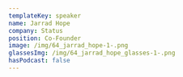 ```yaml
---
templateKey: speaker
name: Jarrad Hope
company: Status
position: Co-Founder
image: /img/64_jarrad_hope-1-.png
glassesImg: /img/64_jarrad_hope_glasses-1-.png
hasPodcast: false
---
```


